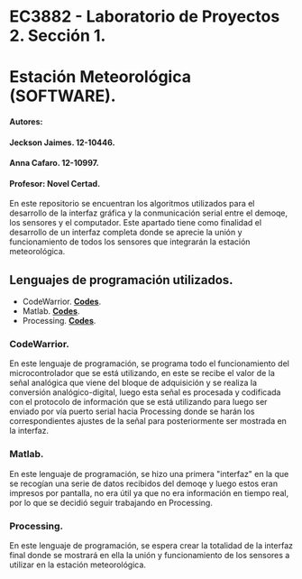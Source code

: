 # EC3882 - Laboratorio de Proyectos 2. Sección 1.
# Estación Meteorológica (SOFTWARE).

#### Autores: 
#### Jeckson Jaimes. 12-10446.
#### Anna Cafaro. 12-10997.
#### Profesor: Novel Certad.

En este repositorio se encuentran los algoritmos utilizados para el desarrollo de la interfaz gráfica y la conmunicación serial entre el demoqe, los sensores y el computador. Este apartado tiene como finalidad el desarrollo de un interfaz completa donde se aprecie la unión y funcionamiento de todos los sensores que integrarán la estación meteorológica.

## Lenguajes de programación utilizados.

* CodeWarrior. [**Codes**](https://github.com/japroyectos-2/software/tree/master/CodeWarrior/ADCSerial/Sources).
* Matlab. [**Codes**](https://github.com/japroyectos-2/software/tree/master/Matlab).
* Processing. [**Codes**](https://github.com/japroyectos-2/software/tree/master/Processing/Interfaz).

### CodeWarrior.

En este lenguaje de programación, se programa todo el funcionamiento del microcontrolador que se está utilizando, en este se recibe el valor de la señal analógica que viene del bloque de adquisición y se realiza la conversión analógico-digital, luego esta señal es procesada y codificada con el protocolo de información que se está utilizando para luego ser enviado por vía puerto serial hacia Processing donde se harán los correspondientes ajustes de la señal para posteriormente ser mostrada en la interfaz. 

### Matlab.

En este lenguaje de programación, se hizo una primera "interfaz" en la que se recogían una serie de datos recibidos del demoqe y luego estos eran impresos por pantalla, no era útil ya que no era información en tiempo real, por lo que se decidió seguir trabajando en Processing.

### Processing.

En este lenguaje de programación, se espera crear la totalidad de la interfaz final donde se mostrará en ella la unión y funcionamiento de los sensores a utilizar en la estación meteorológica.
